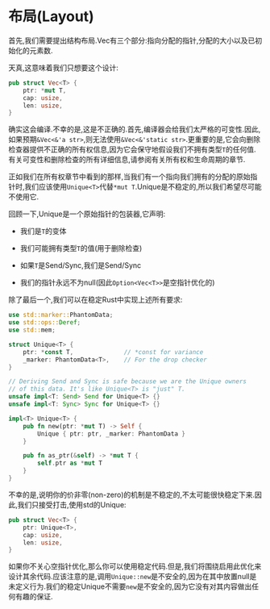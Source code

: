 # 布局(Layout)

首先,我们需要提出结构布局.Vec有三个部分:指向分配的指针,分配的大小以及已初始化的元素数.

天真,这意味着我们只想要这个设计:

```Rust
pub struct Vec<T> {
    ptr: *mut T,
    cap: usize,
    len: usize,
}
```

确实这会编译.不幸的是,这是不正确的.首先,编译器会给我们太严格的可变性.因此,如果预期`&Vec<&'a str>`,则无法使用`&Vec<&'static str>`.更重要的是,它会向删除检查器提供不正确的所有权信息,因为它会保守地假设我们不拥有类型`T`的任何值.有关可变性和删除检查的所有详细信息,请参阅有关所有权和生命周期的章节.

正如我们在所有权章节中看到的那样,当我们有一个指向我们拥有的分配的原始指针时,我们应该使用`Unique<T>`代替`*mut T`.Unique是不稳定的,所以我们希望尽可能不使用它.

回顾一下,Unique是一个原始指针的包装器,它声明:

- 我们是`T`的变体

- 我们可能拥有类型`T`的值(用于删除检查)

- 如果`T`是Send/Sync,我们是Send/Sync

- 我们的指针永远不为null(因此`Option<Vec<T>>`是空指针优化的)

除了最后一个,我们可以在稳定Rust中实现上述所有要求:

```Rust
use std::marker::PhantomData;
use std::ops::Deref;
use std::mem;

struct Unique<T> {
    ptr: *const T,              // *const for variance
    _marker: PhantomData<T>,    // For the drop checker
}

// Deriving Send and Sync is safe because we are the Unique owners
// of this data. It's like Unique<T> is "just" T.
unsafe impl<T: Send> Send for Unique<T> {}
unsafe impl<T: Sync> Sync for Unique<T> {}

impl<T> Unique<T> {
    pub fn new(ptr: *mut T) -> Self {
        Unique { ptr: ptr, _marker: PhantomData }
    }

    pub fn as_ptr(&self) -> *mut T {
        self.ptr as *mut T
    }
}
```

不幸的是,说明你的价非零(non-zero)的机制是不稳定的,不太可能很快稳定下来.因此,我们只接受打击,使用std的Unique:

```Rust
pub struct Vec<T> {
    ptr: Unique<T>,
    cap: usize,
    len: usize,
}
```

如果你不关心空指针优化,那么你可以使用稳定代码.但是,我们将围绕启用此优化来设计其余代码.应该注意的是,调用`Unique::new`是不安全的,因为在其中放置null是未定义行为.我们的稳定Unique不需要`new`是不安全的,因为它没有对其内容做出任何有趣的保证.